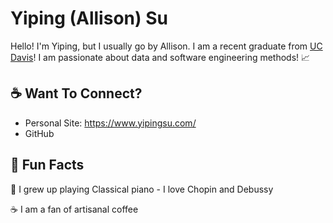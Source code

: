 # Yiping (Allison) Su

Hello! I'm Yiping, but I usually go by Allison. I am a recent graduate from [UC Davis](https://www.ucdavis.edu/)! 
I am passionate about data and software engineering methods! :chart_with_upwards_trend:

## :coffee: Want To Connect?

* Personal Site: https://www.yipingsu.com/
* GitHub

## :scroll: Fun Facts

:musical_keyboard:  I grew up playing Classical piano - I love Chopin and Debussy

:coffee:            I am a fan of artisanal coffee

